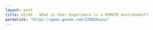 ```yaml
---
layout: post
title: UI/UX - What is User Experience in a REMOTE environment?
permalink: "https://gems.gevme.com/270820uiux"
---
```

